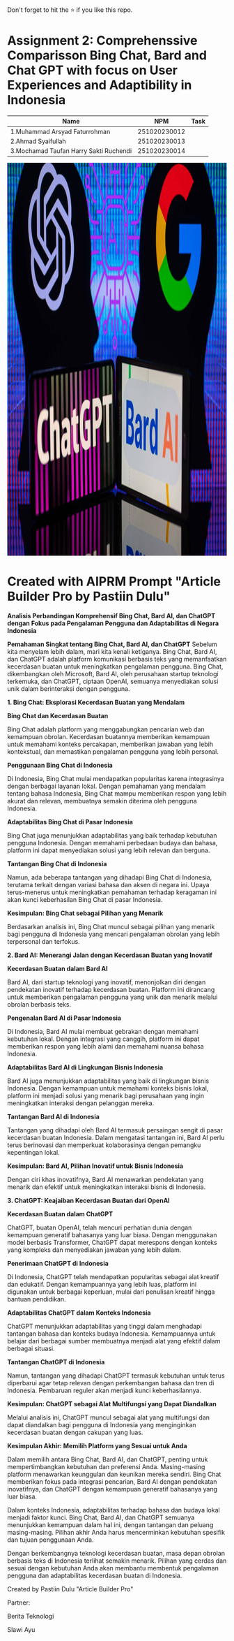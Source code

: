 Don't forget to hit the :star: if you like this repo.

# Assignment 2: Comprehenssive Comparisson Bing Chat, Bard and Chat GPT with focus on User Experiences and Adaptibility in Indonesia

| Name          | NPM  | Task            |
| ------------ | -------------- | --------------- |
| 1.Muhammad Arsyad Faturrohman |251020230012       |           |
| 2.Ahmad Syaifullah |251020230013          |           |
| 3.Mochamad Taufan Harry Sakti Ruchendi |251020230014         |           |

<p align="center">
  <img src="AIChat.jpeg" width="1600px" height="900px">
</p>

# Created with AIPRM Prompt "Article Builder Pro by Pastiin Dulu"

**Analisis Perbandingan Komprehensif Bing Chat, Bard AI, dan ChatGPT dengan Fokus pada Pengalaman Pengguna dan Adaptabilitas di Negara Indonesia**

**Pemahaman Singkat tentang Bing Chat, Bard AI, dan ChatGPT**
Sebelum kita menyelam lebih dalam, mari kita kenali ketiganya. Bing Chat, Bard AI, dan ChatGPT adalah platform komunikasi berbasis teks yang memanfaatkan kecerdasan buatan untuk meningkatkan pengalaman pengguna. Bing Chat, dikembangkan oleh Microsoft, Bard AI, oleh perusahaan startup teknologi terkemuka, dan ChatGPT, ciptaan OpenAI, semuanya menyediakan solusi unik dalam berinteraksi dengan pengguna.

**1. Bing Chat: Eksplorasi Kecerdasan Buatan yang Mendalam**

**Bing Chat dan Kecerdasan Buatan**

Bing Chat adalah platform yang menggabungkan pencarian web dan kemampuan obrolan. Kecerdasan buatannya memberikan kemampuan untuk memahami konteks percakapan, memberikan jawaban yang lebih kontekstual, dan memastikan pengalaman pengguna yang lebih personal.

**Penggunaan Bing Chat di Indonesia**

Di Indonesia, Bing Chat mulai mendapatkan popularitas karena integrasinya dengan berbagai layanan lokal. Dengan pemahaman yang mendalam tentang bahasa Indonesia, Bing Chat mampu memberikan respon yang lebih akurat dan relevan, membuatnya semakin diterima oleh pengguna Indonesia.

**Adaptabilitas Bing Chat di Pasar Indonesia**

Bing Chat juga menunjukkan adaptabilitas yang baik terhadap kebutuhan pengguna Indonesia. Dengan memahami perbedaan budaya dan bahasa, platform ini dapat menyediakan solusi yang lebih relevan dan berguna.

**Tantangan Bing Chat di Indonesia**

Namun, ada beberapa tantangan yang dihadapi Bing Chat di Indonesia, terutama terkait dengan variasi bahasa dan aksen di negara ini. Upaya terus-menerus untuk meningkatkan pemahaman terhadap keragaman ini akan kunci keberhasilan Bing Chat di pasar Indonesia.

**Kesimpulan: Bing Chat sebagai Pilihan yang Menarik**

Berdasarkan analisis ini, Bing Chat muncul sebagai pilihan yang menarik bagi pengguna di Indonesia yang mencari pengalaman obrolan yang lebih terpersonal dan terfokus.

**2. Bard AI: Menerangi Jalan dengan Kecerdasan Buatan yang Inovatif**

**Kecerdasan Buatan dalam Bard AI**

Bard AI, dari startup teknologi yang inovatif, menonjolkan diri dengan pendekatan inovatif terhadap kecerdasan buatan. Platform ini dirancang untuk memberikan pengalaman pengguna yang unik dan menarik melalui obrolan berbasis teks.

**Pengenalan Bard AI di Pasar Indonesia**

Di Indonesia, Bard AI mulai membuat gebrakan dengan memahami kebutuhan lokal. Dengan integrasi yang canggih, platform ini dapat memberikan respon yang lebih alami dan memahami nuansa bahasa Indonesia.

**Adaptabilitas Bard AI di Lingkungan Bisnis Indonesia**

Bard AI juga menunjukkan adaptabilitas yang baik di lingkungan bisnis Indonesia. Dengan kemampuan untuk memahami konteks bisnis lokal, platform ini menjadi solusi yang menarik bagi perusahaan yang ingin meningkatkan interaksi dengan pelanggan mereka.

**Tantangan Bard AI di Indonesia**

Tantangan yang dihadapi oleh Bard AI termasuk persaingan sengit di pasar kecerdasan buatan Indonesia. Dalam mengatasi tantangan ini, Bard AI perlu terus berinovasi dan memperkuat kolaborasinya dengan pemangku kepentingan lokal.

**Kesimpulan: Bard AI, Pilihan Inovatif untuk Bisnis Indonesia**

Dengan ciri khas inovatifnya, Bard AI menawarkan pendekatan yang menarik dan efektif untuk meningkatkan interaksi bisnis di Indonesia.

**3. ChatGPT: Keajaiban Kecerdasan Buatan dari OpenAI**

**Kecerdasan Buatan dalam ChatGPT**

ChatGPT, buatan OpenAI, telah mencuri perhatian dunia dengan kemampuan generatif bahasanya yang luar biasa. Dengan menggunakan model berbasis Transformer, ChatGPT dapat merespons dengan konteks yang kompleks dan menyediakan jawaban yang lebih dalam.

**Penerimaan ChatGPT di Indonesia**

Di Indonesia, ChatGPT telah mendapatkan popularitas sebagai alat kreatif dan edukatif. Dengan kemampuannya yang lebih luas, platform ini digunakan untuk berbagai keperluan, mulai dari penulisan kreatif hingga bantuan pendidikan.

**Adaptabilitas ChatGPT dalam Konteks Indonesia**

ChatGPT menunjukkan adaptabilitas yang tinggi dalam menghadapi tantangan bahasa dan konteks budaya Indonesia. Kemampuannya untuk belajar dari berbagai sumber membuatnya menjadi alat yang efektif dalam berbagai situasi.

**Tantangan ChatGPT di Indonesia**

Namun, tantangan yang dihadapi ChatGPT termasuk kebutuhan untuk terus diperbarui agar tetap relevan dengan perkembangan bahasa dan tren di Indonesia. Pembaruan reguler akan menjadi kunci keberhasilannya.

**Kesimpulan: ChatGPT sebagai Alat Multifungsi yang Dapat Diandalkan**

Melalui analisis ini, ChatGPT muncul sebagai alat yang multifungsi dan dapat diandalkan bagi pengguna di Indonesia yang menginginkan kecerdasan buatan dengan cakupan yang luas.

**Kesimpulan Akhir: Memilih Platform yang Sesuai untuk Anda**

Dalam memilih antara Bing Chat, Bard AI, dan ChatGPT, penting untuk mempertimbangkan kebutuhan dan preferensi Anda. Masing-masing platform menawarkan keunggulan dan keunikan mereka sendiri. Bing Chat memberikan fokus pada integrasi pencarian, Bard AI dengan pendekatan inovatifnya, dan ChatGPT dengan kemampuan generatif bahasanya yang luar biasa.

Dalam konteks Indonesia, adaptabilitas terhadap bahasa dan budaya lokal menjadi faktor kunci. Bing Chat, Bard AI, dan ChatGPT semuanya menunjukkan kemampuan dalam hal ini, dengan tantangan dan peluang masing-masing. Pilihan akhir Anda harus mencerminkan kebutuhan spesifik dan tujuan penggunaan Anda.

Dengan berkembangnya teknologi kecerdasan buatan, masa depan obrolan berbasis teks di Indonesia terlihat semakin menarik. Pilihan yang cerdas dan sesuai dengan kebutuhan Anda akan membantu membentuk pengalaman pengguna dan adaptabilitas kecerdasan buatan di Indonesia.

Created by Pastiin Dulu "Article Builder Pro"

Partner:

Berita Teknologi

Slawi Ayu
